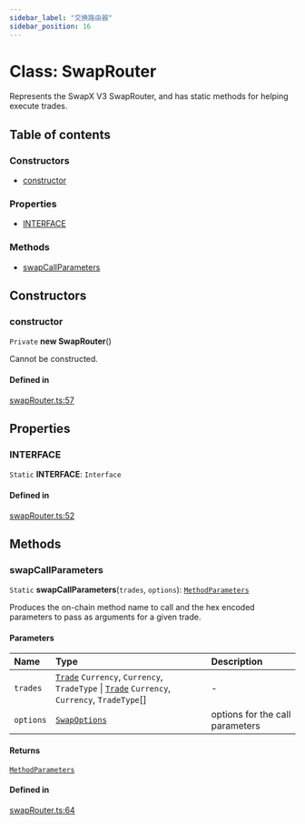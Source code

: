 ```yaml
---
sidebar_label: "交换路由器"
sidebar_position: 16
---
```


# Class: SwapRouter

Represents the SwapX V3 SwapRouter, and has static methods for helping execute trades.

## Table of contents

### Constructors

- [constructor](SwapRouter#constructor)

### Properties

- [INTERFACE](SwapRouter#interface)

### Methods

- [swapCallParameters](SwapRouter#swapcallparameters)

## Constructors

### constructor

`Private` **new SwapRouter**()

Cannot be constructed.

#### Defined in

[swapRouter.ts:57](https://github.com/SwapX/v3-sdk/blob/08a7c05/src/swapRouter.ts#L57)

## Properties

### INTERFACE

`Static` **INTERFACE**: `Interface`

#### Defined in

[swapRouter.ts:52](https://github.com/SwapX/v3-sdk/blob/08a7c05/src/swapRouter.ts#L52)

## Methods

### swapCallParameters

`Static` **swapCallParameters**(`trades`, `options`): [`MethodParameters`](../interfaces/MethodParameters)

Produces the on-chain method name to call and the hex encoded parameters to pass as arguments for a given trade.

#### Parameters

| Name      | Type                                                                                                           | Description                     |
| :-------- | :------------------------------------------------------------------------------------------------------------- | :------------------------------ |
| `trades`  | [`Trade`](Trade) `Currency`, `Currency`, `TradeType` \| [`Trade`](Trade) `Currency`, `Currency`, `TradeType`[] | -                               |
| `options` | [`SwapOptions`](../interfaces/SwapOptions)                                                                     | options for the call parameters |

#### Returns

[`MethodParameters`](../interfaces/MethodParameters)

#### Defined in

[swapRouter.ts:64](https://github.com/SwapX/v3-sdk/blob/08a7c05/src/swapRouter.ts#L64)
